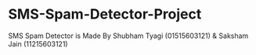 # SMS-Spam-Detector-Project
SMS Spam Detector is Made By Shubham Tyagi (01515603121) &amp; Saksham Jain (11215603121) 
